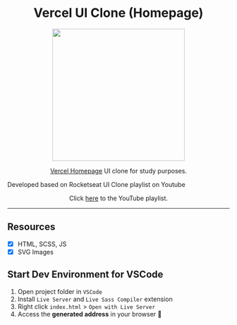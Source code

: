 <h1 align="center">
Vercel UI Clone (Homepage)
</h1>

<div align="center">
    <img src="https://user-images.githubusercontent.com/70040371/157283567-f4988a1a-cecb-4652-9965-8c6c772cca27.png" width="300px">
</div>

<p align="center"><a href="https://vercel.com">Vercel Homepage</a> UI clone for study purposes.</p>

<p>Developed based on Rocketseat UI Clone playlist on Youtube</p>
<p align="center">Click <a href="https://www.youtube.com/playlist?list=PL85ITvJ7FLohTZv9cC5-PrZ39Q3cugWqp">here</a> to the YouTube playlist.</p>

<hr>

## Resources
- [x] HTML, SCSS, JS
- [x] SVG Images

## Start Dev Environment for VSCode

1. Open project folder in `VSCode`
2. Install `Live Server` and `Live Sass Compiler` extension
3. Right click `index.html` > `Open with Live Server`
4. Access the **generated address** in your browser 🚀
